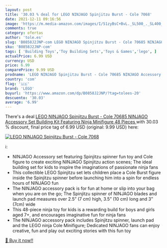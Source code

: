 ```yaml
---
layout: post
title: '30.03 % deal for LEGO NINJAGO Spinjitzu Burst - Cole 7068'
date: 2021-12-11 09:16:56
image: 'https://m.media-amazon.com/images/I/51zyBsC+BvL._SL500_._SL400_.jpg'
comments: true
category: ofertas
author: 'tole.es'
slug: 'B0858J2JNP-com LEGO NINJAGO Spinjitzu Burst - Cole 70685 NINJAGO...'
sku: 'B0858J2JNP-com'
tags: [ 'Building Toys','Toy Building Sets','Toys & Games','lego', ]
actualPrice: 6.99 USD
currency: USD
price: 6.99
comparePrice: 9.99 USD
prodname: 'LEGO NINJAGO Spinjitzu Burst - Cole 70685 NINJAGO Accessory Set Building Kit Featuring Ninja Minifigure  48 Pieces '
country: 'com'
flag: '🇺🇸'
brand: 'LEGO'
buyurl: 'https://www.amazon.com/dp/B0858J2JNP/?tag=tolees-20'
descuento: '30.03'
average: '6.99'
---
```


There's a deal [LEGO NINJAGO Spinjitzu Burst - Cole 70685 NINJAGO Accessory Set Building Kit Featuring Ninja Minifigure  48 Pieces ](https://www.amazon.com/dp/B0858J2JNP/?tag=tolees-20)  with  30.03 % discount, final price tag of  6.99 USD (original: 9.99 USD) here:

[![LEGO NINJAGO Spinjitzu Burst - Cole 7068](https://m.media-amazon.com/images/I/51zyBsC+BvL._SL500_._SL400_.jpg)](https://www.amazon.com/dp/B0858J2JNP/?tag=tolees-20)

ℹ️:

- NINJAGO Accessory set featuring Spinjitzu spinner fun toy and Cole figure to create exciting NINJAGO Spinjitzu action scenes; The ideal building set for kids to inspire the imaginations of passionate ninja fans
- This collectible LEGO Spinjitzu set lets children place a Cole Burst figure inside the Spinjitzu spinner before launching him into a spin for endless hours of NINJAGO fun
- The NINJAGO accessory pack is for fun at home or slip into your bag when you are on the go; The Spinjitzu spinner of NINJAGO blades and launch pad measures over 2.5” (7 cm) high, 3.5” (10 cm) long and 3” (7cm) wide
- This 48-piece ninja toy for kids is a rewarding build for boys and girls aged 7+, and encourages imaginative fun for ninja fans
- The NINJAGO accessory pack includes Spinjitzu spinner, launch pad and the LEGO ninja Cole Minifigure; Dedicated NINJAGO fans can enjoy creative, fun and play out exciting stories with this fun toy

[🛒 Buy it now!!](https://www.amazon.com/dp/B0858J2JNP/?tag=tolees-20)
